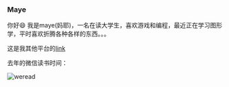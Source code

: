 ###   Maye
你好😄 我是maye(妈耶)，一名在读大学生，喜欢游戏和编程，最近正在学习图形学，平时喜欢折腾各种各样的东西。。。  
  
这是我其他平台的[link](https://bento.me/maye)  
  
去年的微信读书时间：  

![weread](https://user-images.githubusercontent.com/96584640/227094847-034f2817-30a7-4fe4-9786-8f051893784a.svg)


<!--
**maye174/maye174** is a ✨ _special_ ✨ repository because its `README.md` (this file) appears on your GitHub profile.

Here are some ideas to get you started:

- 🔭 I’m currently working on ...
- 🌱 I’m currently learning ...
- 👯 I’m looking to collaborate on ...
- 🤔 I’m looking for help with ...
- 💬 Ask me about ...
- 📫 How to reach me: ...
- 😄 Pronouns: ...
- ⚡ Fun fact: ...
-->
